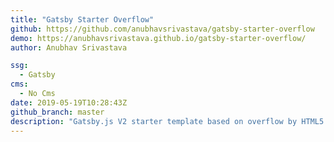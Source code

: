 ```yaml
---
title: "Gatsby Starter Overflow"
github: https://github.com/anubhavsrivastava/gatsby-starter-overflow
demo: https://anubhavsrivastava.github.io/gatsby-starter-overflow/
author: Anubhav Srivastava

ssg:
  - Gatsby
cms:
  - No Cms
date: 2019-05-19T10:28:43Z
github_branch: master
description: "Gatsby.js V2 starter template based on overflow by HTML5 UP"
---
```

